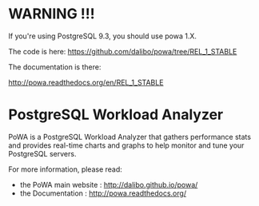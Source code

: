 WARNING !!!
===========

If you're using PostgreSQL 9.3, you should use powa 1.X.

The code is here:
https://github.com/dalibo/powa/tree/REL_1_STABLE

The documentation is there:

http://powa.readthedocs.org/en/REL_1_STABLE

PostgreSQL Workload Analyzer
============================

PoWA is a PostgreSQL Workload Analyzer that gathers performance stats and provides real-time charts 
and graphs to help monitor and tune your PostgreSQL servers.

For more information, please read:

  * the PoWA main website : http://dalibo.github.io/powa/
  * the Documentation : http://powa.readthedocs.org/
